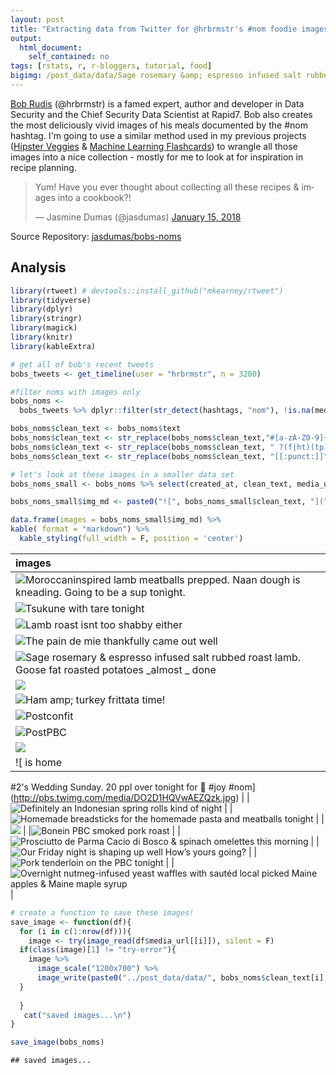 ```yaml
---
layout: post
title: "Extracting data from Twitter for @hrbrmstr's #nom foodie images"
output: 
  html_document: 
    self_contained: no
tags: [rstats, r, r-bloggers, tutorial, food]
bigimg: /post_data/data/Sage rosemary &amp; espresso infused salt rubbed roast lamb. Goose fat roasted potatoes _almost _ done .jpg
---
```






[Bob Rudis](https://rud.is/) (@hrbrmstr) is a famed expert, author and developer in Data Security and the Chief Security Data Scientist at Rapid7. Bob also creates the most deliciously vivid images of his meals documented by the #nom hashtag. I'm going to use a similar method used in my previous projects ([Hipster Veggies](https://github.com/jasdumas/hipster-veggies) & [Machine Learning Flashcards](https://jasdumas.github.io/2017-05-02-twitter-ml-flashcards/)) to wrangle all those images into a nice collection - mostly for me to look at for inspiration in recipe planning.

<blockquote class="twitter-tweet" data-lang="en"><p lang="en" dir="ltr">Yum! Have you ever thought about collecting all these recipes &amp; images into a cookbook?!</p>&mdash; Jasmine Dumas (@jasdumas) <a href="https://twitter.com/jasdumas/status/952971103990898689?ref_src=twsrc%5Etfw">January 15, 2018</a></blockquote>
<script async src="https://platform.twitter.com/widgets.js" charset="utf-8"></script>

Source Repository: [jasdumas/bobs-noms](https://github.com/jasdumas/bobs-noms)

## Analysis


```r
library(rtweet) # devtools::install_github("mkearney/rtweet")
library(tidyverse)
library(dplyr)
library(stringr)
library(magick)
library(knitr)
library(kableExtra)
```



```r
# get all of bob's recent tweets
bobs_tweets <- get_timeline(user = "hrbrmstr", n = 3200)

#filter noms with images only
bobs_noms <- 
  bobs_tweets %>% dplyr::filter(str_detect(hashtags, "nom"), !is.na(media_url))
```



```r
bobs_noms$clean_text <- bobs_noms$text
bobs_noms$clean_text <- str_replace(bobs_noms$clean_text,"#[a-zA-Z0-9]{1,}", "") # remove the hashtag
bobs_noms$clean_text <- str_replace(bobs_noms$clean_text, " ?(f|ht)(tp)(s?)(://)(.*)[.|/](.*)", "") # remove the url link
bobs_noms$clean_text <- str_replace(bobs_noms$clean_text, "[[:punct:]]", "") # remove punctuation
```



```r
# let's look at these images in a smaller data set
bobs_noms_small <- bobs_noms %>% select(created_at, clean_text, media_url)

bobs_noms_small$img_md <- paste0("![", bobs_noms_small$clean_text, "](", bobs_noms_small$media_url, ")")
```


```r
data.frame(images = bobs_noms_small$img_md) %>% 
kable( format = "markdown") %>%
  kable_styling(full_width = F, position = 'center') 
```



|images                                                                                                                                                     |
|:----------------------------------------------------------------------------------------------------------------------------------------------------------|
|![Moroccaninspired lamb meatballs prepped. Naan dough is kneading. Going to be a  sup tonight.](http://pbs.twimg.com/media/DTmdeptVoAAZYpp.jpg)            |
|![Tsukune with tare tonight ](http://pbs.twimg.com/media/DTTF55oX0AMyyVL.jpg)                                                                              |
|![Lamb roast isnt too shabby either ](http://pbs.twimg.com/media/DS4_fRFU0AA3LVL.jpg)                                                                      |
|![The pain de mie thankfully came out well ](http://pbs.twimg.com/media/DS48BemVAAAN38J.jpg)                                                               |
|![Sage rosemary &amp; espresso infused salt rubbed roast lamb. Goose fat roasted potatoes _almost _ done ](http://pbs.twimg.com/media/DR7j-HMV4AAzXpH.jpg) |
|![](http://pbs.twimg.com/media/DQDDt9qXcAAg_Hb.jpg)                                                                                                        |
|![Ham amp; turkey frittata time! ](http://pbs.twimg.com/media/DPfXiVBXkAAkKAK.jpg)                                                                         |
|![Postconfit ](http://pbs.twimg.com/media/DO34I4oXkAEvmDS.jpg)                                                                                             |
|![PostPBC ](http://pbs.twimg.com/media/DO32TmIX0AAmkT7.jpg)                                                                                                |
|![](http://pbs.twimg.com/media/DO2xnqcXcAAGBZO.jpg)                                                                                                        |
|![ is home
#2's Wedding Sunday.
20 ppl over tonight for 🦃
#joy
#nom](http://pbs.twimg.com/media/DO2D1HQVwAEZQzk.jpg)                                       |
|![Definitely an Indonesian spring rolls kind of night ](http://pbs.twimg.com/media/DNVuMHWWkAI4biV.jpg)                                                    |
|![Homemade breadsticks for the homemade pasta and meatballs tonight ](http://pbs.twimg.com/media/DNBMw2NWAAEwGft.jpg)                                      |
|![](http://pbs.twimg.com/media/DM8GWXYXcAEAFkJ.jpg)                                                                                                        |
|![Bonein PBC smoked pork roast ](http://pbs.twimg.com/media/DMniz1TX0AAboZw.jpg)                                                                           |
|![Prosciutto de Parma Cacio di Bosco &amp; spinach omelettes this morning ](http://pbs.twimg.com/media/DMlFfC0X0AAPuVf.jpg)                                |
|![Our Friday night is shaping up well How’s yours going? ](http://pbs.twimg.com/media/DMDWHUdX4AEJF5r.jpg)                                                 |
|![Pork tenderloin on the PBC tonight ](http://pbs.twimg.com/media/DLz-HotX4AEVVY1.jpg)                                                                     |
|![Overnight nutmeg-infused yeast waffles with sautéd local picked Maine apples &amp; Maine maple syrup ](http://pbs.twimg.com/media/DK-fDgRWkAAGuhe.jpg)   |


```r
# create a function to save these images!
save_image <- function(df){
  for (i in c(1:nrow(df))){
    image <- try(image_read(df$media_url[[i]]), silent = F)
  if(class(image)[1] != "try-error"){
    image %>%
      image_scale("1200x700") %>%
      image_write(paste0("../post_data/data/", bobs_noms$clean_text[i],".jpg"))
  }
 
  }
   cat("saved images...\n")
}

save_image(bobs_noms)
```

```
## saved images...
```
